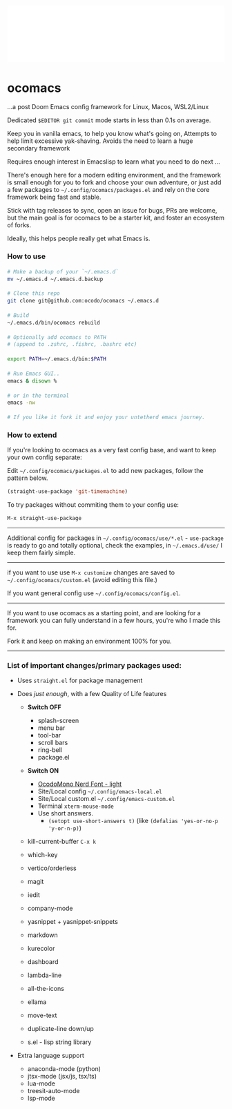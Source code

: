 ![](assets/ocomacs-logotype.png)

# ocomacs

  ...a post Doom Emacs config framework for Linux, Macos, WSL2/Linux

  Dedicated `$EDITOR git commit` mode starts in less than 0.1s on average.

  Keep you in vanilla emacs, to help you know what's going on,
  Attempts to help limit excessive yak-shaving. 
  Avoids the need to learn a huge secondary framework
  
  Requires enough interest in Emacslisp to 
  learn what you need to do next ...

  There's enough here for a modern editing environment, and the
  framework is small enough for you to fork and choose your own
  adventure, or just add a few packages to
  `~/.config/ocomacs/packages.el` and rely on the core framework being
  fast and stable.

  Stick with tag releases to sync, open an issue for bugs, PRs are
  welcome, but the main goal is for ocomacs to be a starter kit, and
  foster an ecosystem of forks.

  Ideally, this helps people really get what Emacs is.

### How to use

```sh
# Make a backup of your `~/.emacs.d`
mv ~/.emacs.d ~/.emacs.d.backup

# Clone this repo
git clone git@github.com:ocodo/ocomacs ~/.emacs.d

# Build
~/.emacs.d/bin/ocomacs rebuild

# Optionally add ocomacs to PATH 
# (append to .zshrc, .fishrc, .bashrc etc)

export PATH=~/.emacs.d/bin:$PATH

# Run Emacs GUI.. 
emacs & disown %

# or in the terminal 
emacs -nw

# If you like it fork it and enjoy your untetherd emacs journey.
```

### How to extend

If you're looking to ocomacs as a very fast config base, and want to keep your own config separate:

Edit `~/.config/ocomacs/packages.el` to add new packages, follow the pattern below. 

```lisp
(straight-use-package 'git-timemachine)
```

To try packages without commiting them to your config use:

```lisp
M-x straight-use-package
```
- - -

Additional config for packages in `~/.config/ocomacs/use/*.el` -
`use-package` is ready to go and totally optional, check the examples,
in `~/.emacs.d/use/` I keep them fairly simple.

- - -

if you want to use use `M-x customize` changes are saved to
`~/.config/ocomacs/custom.el` (avoid editing this file.)

If you want general config use `~/.config/ocomacs/config.el`.


- - -

If you want to use ocomacs as a starting point, and are looking for a
framework you can fully understand in a few hours, you're who I made
this for.

Fork it and keep on making an environment 100% for you.

- - -

### List of important changes/primary packages used:

- Uses `straight.el` for package management

- Does _just enough_, with a few Quality of Life features
  
  - **Switch OFF** 
    - splash-screen
	- menu bar
	- tool-bar
	- scroll bars
	- ring-bell
	- package.el
	
  - **Switch ON**
	- [OcodoMono Nerd Font - light](https://github.com/ocodo/ocodo-mono)
	- Site/Local config `~/.config/emacs-local.el`
	- Site/Local custom.el `~/.config/emacs-custom.el`
	- Terminal `xterm-mouse-mode`
    - Use short answers. 
	  - `(setopt use-short-answers t)` (like `(defalias 'yes-or-no-p 'y-or-n-p)`)

  - kill-current-buffer `C-x k`
  - which-key
  - vertico/orderless
  - magit
  - iedit
  - company-mode
  - yasnippet + yasnippet-snippets 
  - markdown
  - kurecolor
  - dashboard
  - lambda-line
  - all-the-icons
  - ellama
  - move-text
  - duplicate-line down/up
  - s.el - lisp string library
  
- Extra language support
  - anaconda-mode (python)
  - jtsx-mode (jsx/js, tsx/ts)
  - lua-mode
  - treesit-auto-mode
  - lsp-mode


